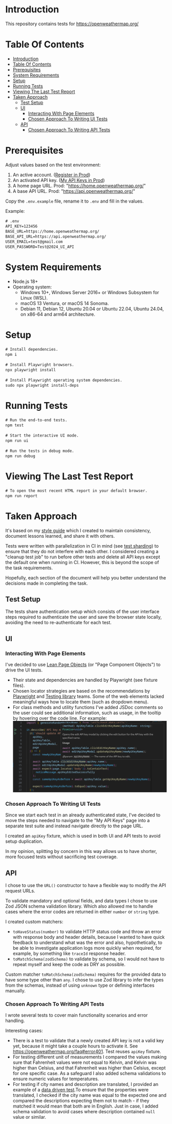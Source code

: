 # Introduction

This repository contains tests for https://openweathermap.org/

# Table Of Contents

- [Introduction](#introduction)
- [Table Of Contents](#table-of-contents)
- [Prerequisites](#prerequisites)
- [System Requirements](#system-requirements)
- [Setup](#setup)
- [Running Tests](#running-tests)
- [Viewing The Last Test Report](#viewing-the-last-test-report)
- [Taken Approach](#taken-approach)
  - [Test Setup](#test-setup)
  - [UI](#ui)
    - [Interacting With Page Elements](#interacting-with-page-elements)
    - [Chosen Approach To Writing UI Tests](#chosen-approach-to-writing-ui-tests)
  - [API](#api)
    - [Chosen Approach To Writing API Tests](#chosen-approach-to-writing-api-tests)

# Prerequisites

Adjust values based on the test environment:

1. An active account. ([Register in Prod](https://home.openweathermap.org/users/sign_up))
2. An activated API key. ([My API Keys in Prod](https://home.openweathermap.org/api_keys))
3. A home page URL. Prod: "https://home.openweathermap.org/"
4. A base API URL. Prod: "https://api.openweathermap.org/"

Copy the `.env.example` file, rename it to `.env` and fill in the values.

Example:

```Shell
# .env
API_KEY=123456
BASE_URL=https://home.openweathermap.org/
BASE_API_URL=https://api.openweathermap.org/
USER_EMAIL=test@gmail.com
USER_PASSWORD=Test@2024_UI_API
```

# System Requirements

- Node.js 18+
- Operating system:
  - Windows 10+, Windows Server 2016+ or Windows Subsystem for Linux (WSL).
  - macOS 13 Ventura, or macOS 14 Sonoma.
  - Debian 11, Debian 12, Ubuntu 20.04 or Ubuntu 22.04, Ubuntu 24.04, on x86-64 and arm64 architecture.

# Setup

```Shell
# Install dependencies.
npm i

# Install Playwright browsers.
npx playwright install

# Install Playwright operating system dependencies.
sudo npx playwright install-deps
```

# Running Tests

```Shell
# Run the end-to-end tests.
npm test

# Start the interactive UI mode.
npm run ui

# Run the tests in debug mode.
npm run debug
```

# Viewing The Last Test Report

```Shell
# To open the most recent HTML report in your default browser.
npm run report
```

# Taken Approach

It's based on my [style guide](https://github.com/LinkPovilas/end-to-end-test-guides/blob/main/docs/playwright-style-guide.md) which I created to maintain consistency, document lessons learned, and share it with others.

Tests were written with parallelization in CI in mind (see [test sharding](https://playwright.dev/docs/test-sharding)) to ensure that they do not interfere with each other. I considered creating a "cleanup test job" to run before other tests and delete all API keys except the default one when running in CI. However, this is beyond the scope of the task requirements.

Hopefully, each section of the document will help you better understand the decisions made in completing the task.

## Test Setup

The tests share authentication setup which consists of the user interface steps required to authenticate the user and save the browser state locally, avoiding the need to re-authenticate for each test.

## UI

### Interacting With Page Elements

I've decided to use [Lean Page Objects](https://github.com/LinkPovilas/end-to-end-test-guides/blob/main/docs/playwright-style-guide.md#page-objects) (or "Page Component Objects") to drive the UI tests.

- Their state and dependencies are handled by Playwright (see fixture files).
- Chosen locator strategies are based on the recommendations by [Playwright](https://playwright.dev/docs/locators#locate-by-role) and [Testing library](https://testing-library.com/docs/queries/about#priority) teams. Some of the web elements lacked meaningful ways how to locate them (such as dropdown menu).
- For class methods and utility functions I've added JSDoc comments so the user could see additional information, such as usage, in the tooltip by hovering over the code line. For example: ![tooltip](./docs/tooltip.png)

### Chosen Approach To Writing UI Tests

Since we start each test in an already authenticated state, I've decided to move the steps needed to navigate to the "My API Keys" page into a separate test suite and instead navigate directly to the page URL.

I created an `apiKey` fixture, which is used in both UI and API tests to avoid setup duplication.

In my opinion, splitting by concern in this way allows us to have shorter, more focused tests without sacrificing test coverage.

## API

I chose to use the `URL()` constructor to have a flexible way to modify the API request URLs.

To validate mandatory and optional fields, and data types I chose to use Zod JSON schema validation library. Which also allowed me to handle cases where the error codes are returned in either `number` or `string` type.

I created custom matchers:

- `toHaveStatus(number)` to validate HTTP status code and throw an error with response body and header details, because I wanted to have quick feedback to understand what was the error and also, hypothetically, to be able to investigate application logs more quickly when required, for example, by something like `traceId` response header.
- `toMatchSchema(zodSchema)` to validate by schema, so I would not have to repeat myself and keep the code as DRY as possible.

Custom matcher `toMatchSchema(zodSchema)` requires for the provided data to have some type other than `any`. I chose to use Zod library to infer the types from the schemas, instead of using `unknown` type or defining interfaces manually.

### Chosen Approach To Writing API Tests

I wrote several tests to cover main functionality scenarios and error handling.

Interesting cases:

- There is a test to validate that a newly created API key is not a valid key yet, because it might take a couple hours to activate it. See https://openweathermap.org/faq#error401. Test reuses `apiKey` fixture.
- For testing different unit of measurements I compared the values making sure that Fahrenheit values were not equal to Kelvin, and Kelvin was higher than Celsius, and that Fahrenheit was higher than Celsius, except for one specific case. As a safeguard I also added schema validations to ensure numeric values for temperatures.
- For testing if city names and description are translated, I provided an example of a [data driven test](https://playwright.dev/docs/test-parameterize#parameterized-tests).To ensure that the properties were translated, I checked if the city name was equal to the expected one and compared the descriptions expecting them not to match - if they matched it would mean that both are in English. Just in case, I added schema validation to avoid cases where description contained `null` value or similar.
